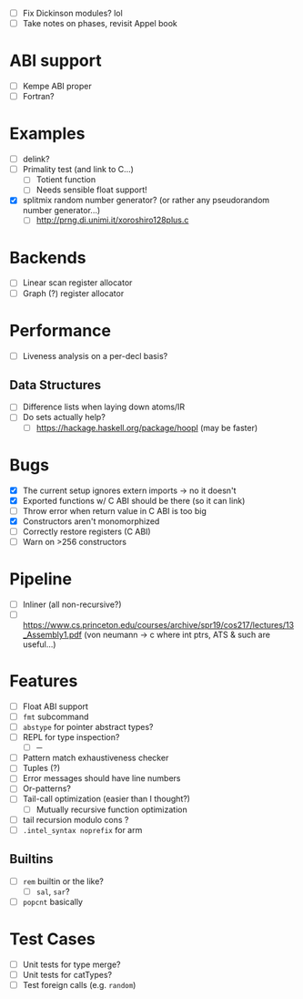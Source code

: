 - [ ] Fix Dickinson modules? lol
- [ ] Take notes on phases, revisit Appel book
# ABI support
- [ ] Kempe ABI proper
- [ ] Fortran?
# Examples
- [ ] delink?
- [ ] Primality test (and link to C...)
  - [ ] Totient function
  - [ ] Needs sensible float support!
- [x] splitmix random number generator? (or rather any pseudorandom number
  generator...)
  - [ ] http://prng.di.unimi.it/xoroshiro128plus.c
# Backends
- [ ] Linear scan register allocator
- [ ] Graph (?) register allocator
# Performance
- [ ] Liveness analysis on a per-decl basis?
## Data Structures
- [ ] Difference lists when laying down atoms/IR
- [ ] Do sets actually help?
  - [ ] https://hackage.haskell.org/package/hoopl (may be faster)
# Bugs
- [x] The current setup ignores extern imports -> no it doesn't
- [x] Exported functions w/ C ABI should be there (so it can link)
- [ ] Throw error when return value in C ABI is too big
- [x] Constructors aren't monomorphized
- [ ] Correctly restore registers (C ABI)
- [ ] Warn on >256 constructors
# Pipeline
- [ ] Inliner (all non-recursive?)
- [ ] https://www.cs.princeton.edu/courses/archive/spr19/cos217/lectures/13_Assembly1.pdf (von neumann -> c where int ptrs, ATS & such are useful...)
# Features
- [ ] Float ABI support
- [ ] `fmt` subcommand
- [ ] `abstype` for pointer abstract types?
- [ ] REPL for type inspection?
  - [ ] ─
- [ ] Pattern match exhaustiveness checker
- [ ] Tuples (?)
- [ ] Error messages should have line numbers
- [ ] Or-patterns?
- [ ] Tail-call optimization (easier than I thought?)
  - [ ]  Mutually recursive function optimization
- [ ] tail recursion modulo cons ?
- [ ] `.intel_syntax noprefix` for arm
## Builtins
- [ ] `rem` builtin or the like?
  - [ ] `sal`, `sar`?
- [ ] `popcnt` basically
# Test Cases
- [ ] Unit tests for type merge?
- [ ] Unit tests for catTypes?
- [ ] Test foreign calls (e.g. `random`)
